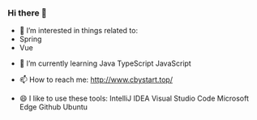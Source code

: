 ### Hi there 👋

<!-- 
**chen520-yu/chen520-yu** is a ✨ _special_ ✨ repository because its `README.md` (this file) appears on your GitHub profile. -->

<!-- Here are some ideas to get you started: -->

<!-- - 🔭 I’m currently working on  -->

    
<!-- - 👯 I’m looking to collaborate on ... -->
- 🎉 I’m interested in things related to:
- Spring
- Vue 
<!-- - ⚡ Fun fact: ... -->
<!-- - 💬 Ask me about ... -->

- 🌱 I’m currently learning 
    Java TypeScript JavaScript 

- 📫 How to reach me: 
  http://www.cbystart.top/
  
- 😄  I like to use these tools:
  IntelliJ IDEA Visual Studio Code Microsoft Edge Github Ubuntu



